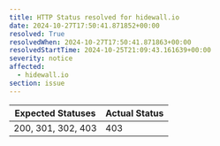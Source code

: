 ```yaml
---
title: HTTP Status resolved for hidewall.io
date: 2024-10-27T17:50:41.871852+00:00
resolved: True
resolvedWhen: 2024-10-27T17:50:41.871863+00:00
resolvedStartTime: 2024-10-25T21:09:43.161639+00:00
severity: notice
affected:
  - hidewall.io
section: issue
---
```


| Expected Statuses | Actual Status  |
|-------------------|----------------|
| 200, 301, 302, 403 | 403 |
